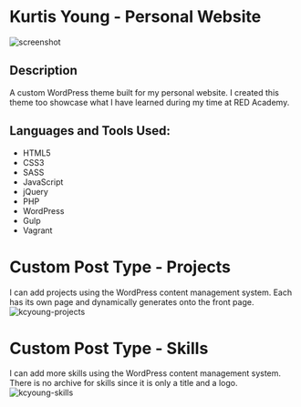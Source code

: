 # Kurtis Young - Personal Website
![screenshot](https://cloud.githubusercontent.com/assets/18318804/16754869/04ddb186-47ac-11e6-9312-2db3542eb039.jpg)

## Description
A custom WordPress theme built for my personal website. I created this theme too showcase what I have learned during my time at RED Academy.

## Languages and Tools Used:
- HTML5
- CSS3
- SASS
- JavaScript
- jQuery
- PHP
- WordPress
- Gulp
- Vagrant

# Custom Post Type - Projects
I can add projects using the WordPress content management system. Each has its own page and dynamically generates onto the front page.
![kcyoung-projects](https://cloud.githubusercontent.com/assets/18318804/16755029/4d45a4e6-47ad-11e6-887a-092e62e47710.jpg)

# Custom Post Type - Skills
I can add more skills using the WordPress content management system. There is no archive for skills since it is only a title and a logo.
![kcyoung-skills](https://cloud.githubusercontent.com/assets/18318804/16755030/4d5312a2-47ad-11e6-820b-e1dbf408be63.jpg)
